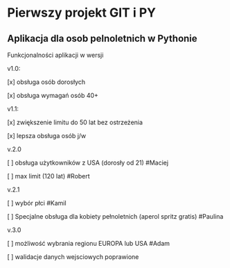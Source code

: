 # Pierwszy projekt GIT i PY

## Aplikacja dla osob pelnoletnich w Pythonie

Funkcjonalności aplikacji w wersji


v1.0:

[x] obsługa osób dorosłych

[x] obsługa wymagań osób 40+

v1.1:

[x] zwiększenie limitu do 50 lat bez ostrzeżenia

[x] lepsza obsługa osób j/w

v.2.0

[ ] obsługa użytkowników z USA (dorosły od 21) #Maciej

[ ] max limit (120 lat) #Robert


v.2.1

[ ] wybór płci #Kamil

[ ] Specjalne obsługa dla kobiety pełnoletnich (aperol spritz gratis) #Paulina

v.3.0

[ ] możliwość wybrania regionu EUROPA lub USA #Adam

[ ] walidacje danych wejsciowych poprawione

